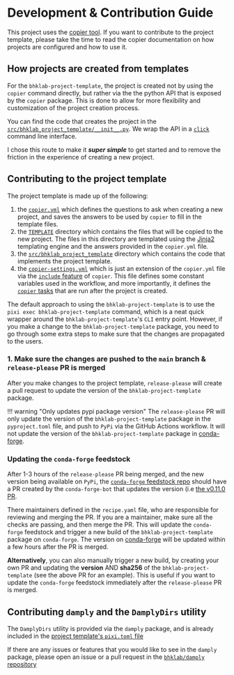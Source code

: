 # Development & Contribution Guide

This project uses the [copier tool](https://copier.readthedocs.io). If you want
to contribute to the project template, please take the time to read the copier
documentation on how projects are configured and how to use it.

## How projects are created from templates

For the `bhklab-project-template`, the project is created not by using
the `copier` command directly, but rather via the the python API that is
exposed by the `copier` package. This is done to allow for more flexibility
and customization of the project creation process.

You can find the code that creates the project in the
[`src/bhklab_project_template/__init__.py`](https://github.com/bhklab/bhklab-project-template/blob/main/src/bhklab_project_template/__init__.py). We wrap the API in a [`click`](https://click.palletsprojects.com/en/stable/)
command line interface.

I chose this route to make it ***super simple*** to get started and to remove
the friction in the experience of creating a new project.

## Contributing to the project template

The project template is made up of the following:

1. the [`copier.yml`](https://github.com/bhklab/bhklab-project-template/blob/main/copier.yml)
  which defines the questions to ask when creating a new project, and saves
  the answers to be used by `copier` to fill in the template files.
2. the [`TEMPLATE`](https://github.com/bhklab/bhklab-project-template/tree/main/TEMPLATE)
    directory which contains the files that will be copied to the new project.
    The files in this directory are templated using the
    [Jinja2](https://jinja.palletsprojects.com/en/3.0.x/) templating engine
    and the answers provided in the `copier.yml` file.
3. the [`src/bhklab_project_template`](https://github.com/bhklab/bhklab-project-template/tree/main/src/bhklab_project_template) directory which contains the code that implements the project template.
4. the [`copier-settings.yml`](https://github.com/bhklab/bhklab-project-template/blob/main/copier-settings.yml)
    which is just an extension of the `copier.yml` file via the [`include` feature](https://copier.readthedocs.io/en/stable/configuring/#include-other-yaml-files) of `copier`.
    This file defines some constant variables used in the workflow, and more
    importantly, it defines the [`copier` tasks](https://copier.readthedocs.io/en/stable/configuring/#tasks)
    that are run after the project is created.

The default approach to using the `bhklab-project-template` is to use the
`pixi exec bhklab-project-template` command, which is a neat quick
wrapper around the `bhklab-project-template`'s `CLI` entry point.
However, if you make a change to the `bhklab-project-template` package,
you need to go through some extra steps to make sure that the changes
are propagated to the users.

### 1. Make sure the changes are pushed to the `main` branch & `release-please` PR is merged

After you make changes to the project template, `release-please` will create a
pull request to update the version of the `bhklab-project-template` package.

!!! warning "Only updates pypi package version"
    The `release-please` PR will only update the version of the `bhklab-project-template`
    package in the `pyproject.toml` file, and push to `PyPi` via the
    GitHub Actions workflow.
    It will not update the version of the `bhklab-project-template` package in
    [conda-forge](https://anaconda.org/conda-forge/bhklab-project-template).

### Updating the `conda-forge` feedstock

After 1-3 hours of the `release-please` PR being merged, and the new version
being available on `PyPi`, the [`conda-forge` feedstock repo](https://github.com/conda-forge/bhklab-project-template-feedstock)
should have a PR created by the `conda-forge-bot` that updates the version
(i.e [the v0.11.0 PR](https://github.com/conda-forge/bhklab-project-template-feedstock/pull/4).

There maintainers defined in the `recipe.yaml` file, who are responsible for
reviewing and merging the PR. If you are a maintainer, make sure all the checks
are passing, and then merge the PR. This will update the `conda-forge` feedstock
and trigger a new build of the `bhklab-project-template` package on `conda-forge`.
The version on [conda-forge](https://anaconda.org/conda-forge/bhklab-project-template)
will be updated within a few hours after the PR is merged.

**Alternatively**, you can also manually trigger a new build, by creating your own
PR and updating the **version** AND **sha256** of the `bhklab-project-template`
(see the above PR for an example). This is useful if you want to
update the `conda-forge` feedstock immediately after the `release-please` PR is merged.

## Contributing `damply` and the `DamplyDirs` utility

The `DamplyDirs` utility is provided via the `damply` package, and is already
included in the [project template's `pixi.toml` file](https://github.com/bhklab/bhklab-project-template/blob/main/TEMPLATE/pixi.toml.jinja)

If there are any issues or features that you would like to see in the
`damply` package, please open an issue or a pull request in the
[`bhklab/damply` repository](https://github.com/bhklab/damply)
